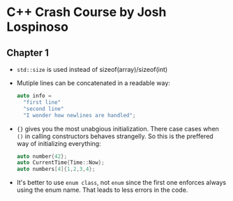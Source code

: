 # C++ Crash Course by Josh Lospinoso

## Chapter 1

- `std::size` is used instead of sizeof(array)/sizeof(int)
- Mutiple lines can be concatenated in a readable way:

  ```cpp
  auto info =
    "first line"
    "second line"
    "I wonder how newlines are handled";
  ```

- `{}` gives you the most unabgious initialization. There case cases when `()` in calling constructors behaves strangelly. So this is the preffered way of initializing everything:

  ```cpp
  auto number{42};
  auto CurrentTime{Time::Now};
  auto numbers[4]{1,2,3,4};
  ```

- It's better to use `enum class`, not `enum` since the first one enforces always using the enum name. That leads to less errors in the code.
